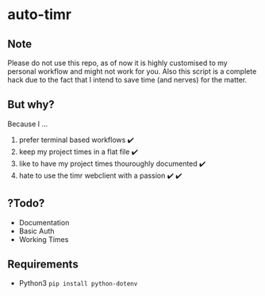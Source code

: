 # auto-timr

## Note

Please do not use this repo, as of now it is highly customised to my personal workflow and might not work for you.
Also this script is a complete hack due to the fact that I intend to save time (and nerves) for the matter. 

## But why? 
Because I ...
1) prefer terminal based workflows :heavy_check_mark:
2) keep my project times in a flat file :heavy_check_mark:
3) like to have my project times thouroughly documented :heavy_check_mark:
4) hate to use the timr webclient with a passion :heavy_check_mark: :heavy_check_mark:


## ?Todo?
- Documentation
- Basic Auth
- Working Times

## Requirements
- Python3 
```pip install python-dotenv```

